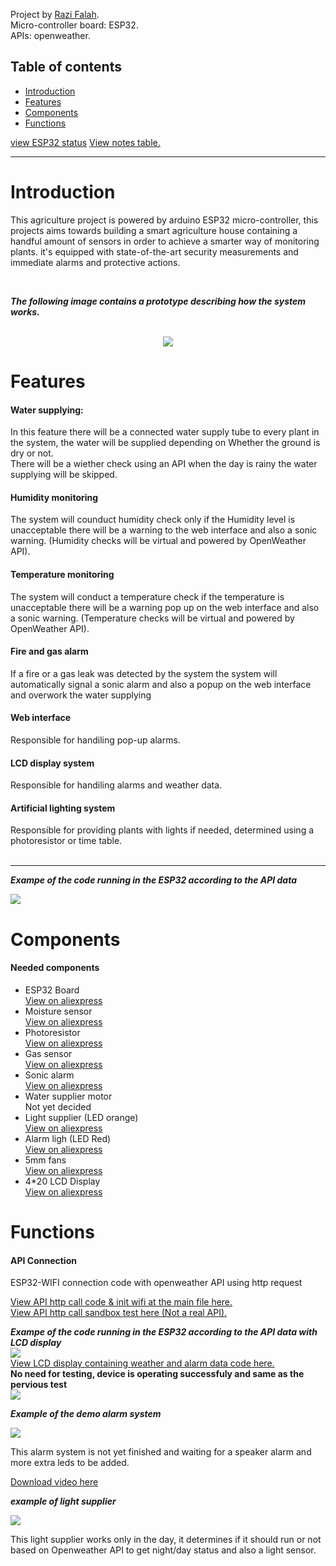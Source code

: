 Project by <a href="https://razifalah.com" target="_blank">Razi Falah</a>.<br>
Micro-controller board: ESP32.<br>
APIs: openweather.<br>

## Table of contents
* [Introduction](#introduction)
* [Features](#features)
* [Components](#components)
* [Functions](#functions)


<a href="https://github.com/RaziFalah/agriculture-project/blob/main/esp32_status.md">view ESP32 status</a>
<a href="https://github.com/RaziFalah/agriculture-project/blob/main/notes.md">View notes table.</a>
<hr>


<h1>Introduction</h1>
<p>This agriculture project is powered by arduino ESP32 micro-controller, this projects aims towards building a smart agriculture house containing a handful amount of sensors in order to achieve a smarter way of monitoring plants. it's equipped with state-of-the-art security measurements and immediate alarms and protective actions.</p>
<br>  

***The following image contains a prototype describing how the system works.***

<br>
<center><image src="digrams/prototype.png"></image></center>
<h1>Features</h1>
<h4>Water supplying:</h4>
In this feature there will be a connected water supply tube to every plant in the system, the water will be supplied depending on Whether the ground is dry or not.<br>There will be a wiether check using an API  when the day is rainy the water supplying will be skipped.
<h4>Humidity monitoring</h4>
The system will counduct humidity check only if the Humidity level is unacceptable there will be a warning to the web interface and also a sonic warning. (Humidity checks will be virtual and powered by OpenWeather API).
<h4>Temperature monitoring</h4>
The system will conduct a temperature check if the temperature is unacceptable there will be a warning pop up on the web interface and also a sonic warning. (Temperature checks will be virtual and powered by OpenWeather API).
<h4>Fire and gas alarm</h4>
If a fire or a gas leak was detected by the system the system will automatically signal a sonic alarm and also a popup on the web interface and overwork the water supplying
<h4>Web interface</h4>
Responsible for handiling pop-up alarms.
<h4>LCD display system</h4>
Responsible for handiling alarms and weather data.
<h4>Artificial lighting system</h4>
Responsible for providing plants with lights if needed, determined using a photoresistor or time table. <br>
<br><hr>

***Exampe of the code running in the ESP32 according to the API data***

<image src="digrams/esp32_prototype.png">

<h1>Components</h1>
<h4>Needed components</h4>

<ul>
  <li>ESP32 Board</li> <a href="https://www.aliexpress.com/item/1005004879572949.html?spm=a2g0o.order_list.order_list_main.9.5c471802ypflOP">View on aliexpress</a>
  <li>Moisture sensor</li> <a href="https://www.aliexpress.com/item/1005004961237192.html?spm=a2g0o.order_list.order_list_main.4.5c471802ypflOP">View on aliexpress</a>
  <li>Photoresistor</li> <a href="https://www.aliexpress.com/item/1005005009839541.html?spm=a2g0o.order_list.order_list_main.29.5c471802ypflOP">View on aliexpress</a>
  <li>Gas sensor</li> <a href="https://www.aliexpress.com/item/1005001666186214.html?spm=a2g0o.order_list.order_list_main.24.5c471802ypflOP">View on aliexpress</a>
  <li>Sonic alarm</li> <a href="https://www.aliexpress.com/item/1005003274011049.html?spm=a2g0o.order_list.order_list_main.34.5c471802ypflOP">View on aliexpress</a>
  <li>Water supplier motor</li> <a>Not yet decided</a>
  <li>Light supplier (LED orange)</li> <a href="https://www.aliexpress.com/item/1005003323707856.html?spm=a2g0o.order_list.order_list_main.50.5c471802ypflOP">View on aliexpress</a>
  <li>Alarm ligh (LED Red)</li> <a href="https://www.aliexpress.com/item/1005003323707856.html?spm=a2g0o.order_list.order_list_main.49.5c471802ypflOP">View on aliexpress</a>
  <li>5mm fans</li> <a href="https://www.aliexpress.com/item/1005003878734109.html?spm=a2g0o.order_list.order_list_main.44.5c471802ypflOP">View on aliexpress</a>
  <li>4*20 LCD Display</li> <a href="https://www.aliexpress.com/item/4000863723154.html?spm=a2g0o.order_list.order_list_main.39.5c471802ypflOP">View on aliexpress</a>
</ul>



<h1>Functions</h1>
<h4>API Connection</h4>
<p>ESP32-WIFI connection code with openweather API using http request</p>
<a href="code/main.cpp">View API http call code & init wifi at the main file here.</a><br>
<a href="tests/API_testing.md">View API http call sandbox test here (Not a real API).</a>

***Exampe of the code running in the ESP32 according to the API data with LCD display***<br>
<image src="digrams/esp32_lcd.png"><br>
<a href="code/main_lcd.cpp">View LCD display containing weather and alarm data code here.</a><br>
**No need for testing, device is operating successfuly and same as the pervious test**
<br><image src="digrams/lcd_prototype.gif.gif"><br>



***Example of the demo alarm system***

<image src="digrams/led_lcd_esp32.gif"><br>

<p>This alarm system is not yet finished and waiting for a speaker alarm and more extra leds to be added.</p>
<a href="https://github.com/RaziFalah/agriculture-project/blob/main/video%20log/2023-09-18_14-13-18.mp4">Download video here</a>


***example of light supplier***

<image src="digrams/light_supplier.gif"><br>

<p>This light supplier works only in the day, it determines if it should run or not based on Openweather API to get night/day status and also a light sensor.</p>
